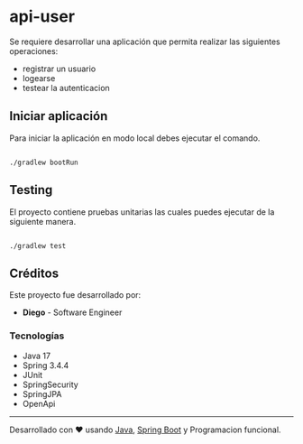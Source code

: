 # api-user

Se requiere desarrollar una aplicación  que permita realizar las siguientes operaciones:

- registrar un usuario
- logearse
- testear la autenticacion


## Iniciar aplicación

Para iniciar la aplicación en modo local debes ejecutar el comando.

```shell

./gradlew bootRun

```
## Testing

El proyecto contiene pruebas unitarias las cuales puedes ejecutar de la siguiente manera.

```shell

./gradlew test

``` 

## Créditos

Este proyecto fue desarrollado por:

- **Diego** - Software Engineer
### Tecnologías
- Java 17
- Spring 3.4.4
- JUnit
- SpringSecurity
- SpringJPA
- OpenApi

---

Desarrollado con ❤️ usando [Java](https://www.java.com), [Spring Boot](https://spring.io/projects/spring-boot) y Programacion funcional. 

